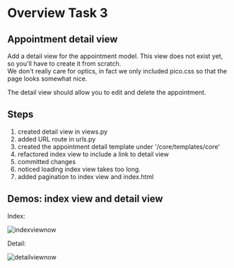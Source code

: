 # Overview Task 3

## __Appointment detail view__

Add a detail view for the appointment model. This view does not exist yet, so you'll have to create it from scratch. <br>
We don't really care for optics, in fact we only included pico.css so that the page looks somewhat nice.<br>

The detail view should allow you to edit and delete the appointment.

## Steps

1. created detail view in views.py
2. added URL route in urls.py
3. created the appointment detail template under '/core/templates/core'
4. refactored index view to include a link to detail view
5. committed changes
6. noticed loading index view takes too long.
7. added pagination to index view and index.html

## Demos: index view and detail view

Index:

![indexviewnow](https://github.com/user-attachments/assets/63cb285d-654c-4f52-bc53-24ad642adb1c)

Detail:

![detailviewnow](https://github.com/user-attachments/assets/f22bb698-e203-423e-8175-db9944e85a6e)
